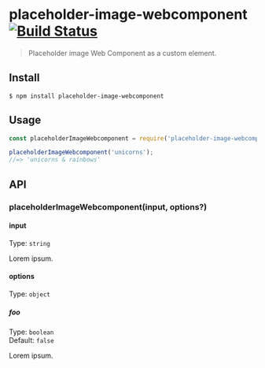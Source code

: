 # placeholder-image-webcomponent [![Build Status](https://travis-ci.com/mattdanielbrown/placeholder-image-webcomponent.svg?branch=master)](https://travis-ci.com/mattdanielbrown/placeholder-image-webcomponent)

> Placeholder image Web Component as a custom element.


## Install

```
$ npm install placeholder-image-webcomponent
```


## Usage

```js
const placeholderImageWebcomponent = require('placeholder-image-webcomponent');

placeholderImageWebcomponent('unicorns');
//=> 'unicorns & rainbows'
```


## API

### placeholderImageWebcomponent(input, options?)

#### input

Type: `string`

Lorem ipsum.

#### options

Type: `object`

##### foo

Type: `boolean`\
Default: `false`

Lorem ipsum.
